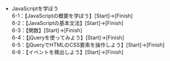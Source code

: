 - JavaScriptを学ぼう  
	6-1：【JavaScriptの概要を学ぼう】[Start]→[Finish]  
	6-2：【JavaScriptの基本文法】[Start]→[Finish]  
	6-3：【関数】[Start]→[Finish]  
	6-4：【jQueryを使ってみよう】[Start]→[Finish]  
	6-5：【jQueryでHTMLのCSS要素を操作しよう】[Start]→[Finish]  
	6-6：【イベントを検出しよう】[Start]→[Finish]  